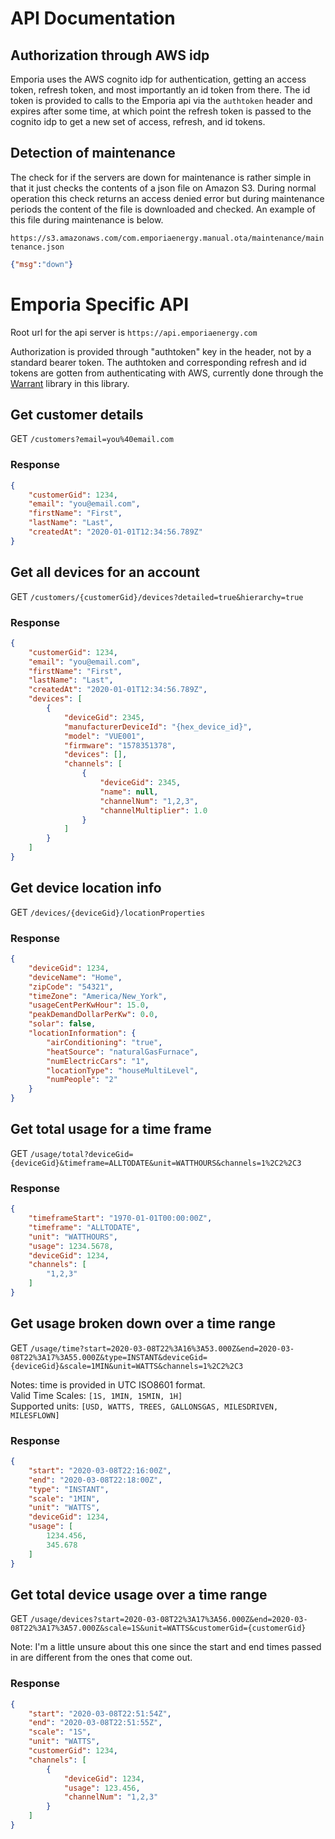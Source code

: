 # API Documentation

## Authorization through AWS idp

Emporia uses the AWS cognito idp for authentication, getting an access token, refresh token, and most importantly an id token from there. The id token is provided to calls to the Emporia api via the `authtoken` header and expires after some time, at which point the refresh token is passed to the cognito idp to get a new set of access, refresh, and id tokens.

## Detection of maintenance

The check for if the servers are down for maintenance is rather simple in that it just checks the contents of a json file on Amazon S3. During normal operation this check returns an access denied error but during maintenance periods the content of the file is downloaded and checked. An example of this file during maintenance is below.

`https://s3.amazonaws.com/com.emporiaenergy.manual.ota/maintenance/maintenance.json`

```json
{"msg":"down"}
```

# Emporia Specific API

Root url for the api server is `https://api.emporiaenergy.com`

Authorization is provided through "authtoken" key in the header, not by a standard bearer token. The authtoken and corresponding refresh and id tokens are gotten from authenticating with AWS, currently done through the [Warrant](https://github.com/capless/warrant) library in this library.

## Get customer details

GET `/customers?email=you%40email.com`

### Response

```json
{
    "customerGid": 1234,
    "email": "you@email.com",
    "firstName": "First",
    "lastName": "Last",
    "createdAt": "2020-01-01T12:34:56.789Z"
}
```

## Get all devices for an account

GET `/customers/{customerGid}/devices?detailed=true&hierarchy=true`

### Response

```json
{
    "customerGid": 1234,
    "email": "you@email.com",
    "firstName": "First",
    "lastName": "Last",
    "createdAt": "2020-01-01T12:34:56.789Z",
    "devices": [
        {
            "deviceGid": 2345,
            "manufacturerDeviceId": "{hex_device_id}",
            "model": "VUE001",
            "firmware": "1578351378",
            "devices": [],
            "channels": [
                {
                    "deviceGid": 2345,
                    "name": null,
                    "channelNum": "1,2,3",
                    "channelMultiplier": 1.0
                }
            ]
        }
    ]
}
```

## Get device location info

GET `/devices/{deviceGid}/locationProperties`

### Response

```json
{
    "deviceGid": 1234,
    "deviceName": "Home",
    "zipCode": "54321",
    "timeZone": "America/New_York",
    "usageCentPerKwHour": 15.0,
    "peakDemandDollarPerKw": 0.0,
    "solar": false,
    "locationInformation": {
        "airConditioning": "true",
        "heatSource": "naturalGasFurnace",
        "numElectricCars": "1",
        "locationType": "houseMultiLevel",
        "numPeople": "2"
    }
}
```

## Get total usage for a time frame

GET `/usage/total?deviceGid={deviceGid}&timeframe=ALLTODATE&unit=WATTHOURS&channels=1%2C2%2C3`

### Response

```json
{
    "timeframeStart": "1970-01-01T00:00:00Z",
    "timeframe": "ALLTODATE",
    "unit": "WATTHOURS",
    "usage": 1234.5678,
    "deviceGid": 1234,
    "channels": [
        "1,2,3"
    ]
}
```

## Get usage broken down over a time range

GET `/usage/time?start=2020-03-08T22%3A16%3A53.000Z&end=2020-03-08T22%3A17%3A55.000Z&type=INSTANT&deviceGid={deviceGid}&scale=1MIN&unit=WATTS&channels=1%2C2%2C3`

Notes: time is provided in UTC ISO8601 format.  
Valid Time Scales: `[1S, 1MIN, 15MIN, 1H]`  
Supported units: `[USD, WATTS, TREES, GALLONSGAS, MILESDRIVEN, MILESFLOWN]`

### Response

```json
{
    "start": "2020-03-08T22:16:00Z",
    "end": "2020-03-08T22:18:00Z",
    "type": "INSTANT",
    "scale": "1MIN",
    "unit": "WATTS",
    "deviceGid": 1234,
    "usage": [
        1234.456,
        345.678
    ]
}
```

## Get total device usage over a time range

GET `/usage/devices?start=2020-03-08T22%3A17%3A56.000Z&end=2020-03-08T22%3A17%3A57.000Z&scale=1S&unit=WATTS&customerGid={customerGid}`

Note: I'm a little unsure about this one since the start and end times passed in are different from the ones that come out.

### Response

```json
{
    "start": "2020-03-08T22:51:54Z",
    "end": "2020-03-08T22:51:55Z",
    "scale": "1S",
    "unit": "WATTS",
    "customerGid": 1234,
    "channels": [
        {
            "deviceGid": 1234,
            "usage": 123.456,
            "channelNum": "1,2,3"
        }
    ]
}
```
